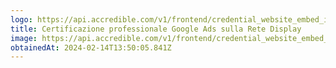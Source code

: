 ```yaml
---
logo: https://api.accredible.com/v1/frontend/credential_website_embed_image/badge/94782886
title: Certificazione professionale Google Ads sulla Rete Display
image: https://api.accredible.com/v1/frontend/credential_website_embed_image/certificate/94782886
obtainedAt: 2024-02-14T13:50:05.841Z
---
```

